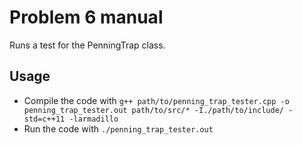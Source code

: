 # Problem 6 manual
Runs a test for the PenningTrap class.

## Usage
- Compile the code with `g++ path/to/penning_trap_tester.cpp -o penning_trap_tester.out path/to/src/* -I./path/to/include/ -std=c++11 -larmadillo`
- Run the code with `./penning_trap_tester.out`